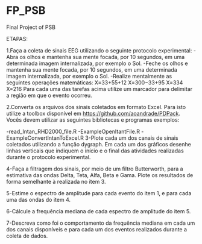 # FP_PSB
Final Project of PSB

ETAPAS:

1.Faça a coleta de sinais EEG utilizando o seguinte protocolo experimental:
-Abra os olhos e mantenha sua mente focada, por 10 segundos, em uma determinada imagem internalizada, por exemplo o Sol.
-Feche os olhos e mantenha sua mente focada, por 10 segundos, em uma determinada imagem internalizada, por exemplo o Sol.
-Realize mentalmente as seguintes operações matemáticas:
X=33+55+12
X=300−33+95
X=334
X=216
Para cada uma das tarefas acima utilize um marcador para delimitar a região em que o evento ocorreu.

2.Converta os arquivos dos sinais coletados em formato Excel. Para isto utilize a toolbox disponível em https://github.com/aoandrade/PDPack.
Vocês devem utilizar as seguintes bibliotecas e programas exemplos:

-read_Intan_RHD2000_file.R
-ExampleOpenItantFile.R
-ExampleConvertIntanToExcel.R
3-Plote cada um dos canais de sinais coletados utilizando a função dygraph. Em cada um dos gráficos desenhe linhas verticais que indiquem o início e o final das atividades realizadas durante o protocolo experimental.

4-Faça a filtragem dos sinais, por meio de um filtro Butterworth, para a estimativa das ondas Delta, Teta, Alfa, Beta e Gama. Plote os resultados de forma semelhante à realizada no item 3.

5-Estime o espectro de amplitude para cada evento do item 1, e para cada uma das ondas do item 4.

6-Cálcule a frequência mediana de cada espectro de amplitude do item 5.

7-Descreva como foi o comportamento da frequência mediana em cada um dos canais disponíveis e para cada um dos eventos realizados durante a coleta de dados.
